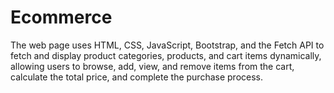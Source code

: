 # Ecommerce
The web page uses HTML, CSS, JavaScript, Bootstrap, and the Fetch API to fetch and display product categories, products, and cart items dynamically, allowing users to browse, add, view, and remove items from the cart, calculate the total price, and complete the purchase process.

